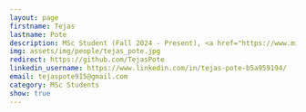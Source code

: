 ```yaml
---
layout: page
firstname: Tejas
lastname: Pote
description: MSc Student (Fall 2024 - Present), <a href="https://www.mitacs.ca/our-programs/globalink-research-internship-students/">MITACs Globalink</a> Research Intern (2023)
img: assets/img/people/tejas_pote.jpg
redirect: https://github.com/TejasPote
linkedin_username: https://www.linkedin.com/in/tejas-pote-b5a959194/
email: tejaspote915@gmail.com
category: MSc Students
show: true
---
```


